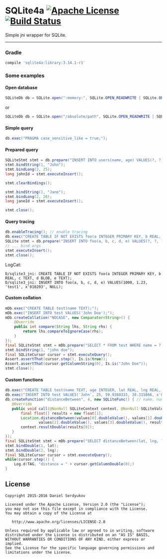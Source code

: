 # SQLite4a [![Apache License](https://img.shields.io/badge/license-Apache%20v2-blue.svg)](https://github.com/DanielSerdyukov/sqlite4a/blob/master/LICENSE) [![Build Status](https://gitlab.exzogeni.com/android/sqlite4a/badges/master/build.svg)](https://github.com/DanielSerdyukov/sqlite4a)

Simple jni wrapper for SQLite.

----

### Gradle
```groovy
compile 'sqlite4a:library:3.14.1-r1'
```

### Some examples

#### Open database
```java
SQLiteDb db = SQLite.open(":memory:", SQLite.OPEN_READWRITE | SQLite.OPEN_CREATE);
```
or
```java
SQLiteDb db = SQLite.open("/absolute/path", SQLite.OPEN_READWRITE | SQLite.OPEN_CREATE);
```

#### Simple query
```java
db.exec("PRAGMA case_sensitive_like = true;");
```

#### Prepared query
```java
SQLiteStmt stmt = db.prepare("INSERT INTO users(name, age) VALUES(?, ?);");
stmt.bindString(1, "John");
stmt.bindLong(2, 25);
long johnId = stmt.executeInsert();

stmt.clearBindings();

stmt.bindString(1, "Jane");
stmt.bindLong(2, 20);
long janeId = stmt.executeInsert();

stmt.close();
```

#### Query tracing
```java
db.enableTracing(); // enable tracing
db.exec("CREATE TABLE IF NOT EXISTS foo(a INTEGER PRIMARY KEY, b REAL, c TEXT, d BLOB, e TEXT);");
SQLite stmt = db.prepare("INSERT INTO foo(a, b, c, d, e) VALUES(?, ?, ?, ?, ?);");
// ... bind args
stmt.executeInsert();
stmt.close();
```
LogCat:
```
D/sqlite3_jni: CREATE TABLE IF NOT EXISTS foo(a INTEGER PRIMARY KEY, b REAL, c TEXT, d BLOB, e TEXT);
D/sqlite3_jni: INSERT INTO foo(a, b, c, d, e) VALUES(1000, 1.23, 'test1', x'010203', NULL);
```

#### Custom collation
```java
mDb.exec("CREATE TABLE test(name TEXT);");
mDb.exec("INSERT INTO test VALUES('John Doe');");
mDb.createCollation("NOCASE", new Comparator<String>() {
    @Override
    public int compare(String lhs, String rhs) {
        return lhs.compareToIgnoreCase(rhs);
    }
});
final SQLiteStmt stmt = mDb.prepare("SELECT * FROM test WHERE name = ? COLLATE NOCASE;");
stmt.bindString(1, "john doe");
final SQLiteCursor cursor = stmt.executeQuery();
Assert.assertThat(cursor.step(), Is.is(true));
Assert.assertThat(cursor.getColumnString(0), Is.is("John Doe"));
stmt.close();
```

#### Custom functions
```java
db.exec("CREATE TABLE test(name TEXT, age INTEGER, lat REAL, lng REAL, bytes BLOB);");
db.exec("INSERT INTO test VALUES('John', 25, 59.9388333, 30.315866, x'0103020405');");
db.createFunction("distanceBetween", 4, new SQLiteFunc() { // name, numArgs, func
   @Override
   public void call(@NonNull SQLiteContext context, @NonNull SQLiteValue[] values) {
       final float[] results = new float[1];
       Location.distanceBetween(values[0].doubleValue(), values[1].doubleValue(),
               values[2].doubleValue(), values[3].doubleValue(), results);
       context.resultDouble(results[0]);
   }
});
final SQLiteStmt stmt = mDb.prepare("SELECT distanceBetween(lat, lng, ?, ?) FROM test;");
stmt.bindDouble(1, lat);
stmt.bindDouble(2, lng);
final SQLiteCursor cursor = stmt.executeQuery();
while(cursor.step()) {
    Log.d(TAG, "distance = " + cursor.getColumnDouble(0);)
}
```

License
-------

    Copyright 2015-2016 Daniel Serdyukov

    Licensed under the Apache License, Version 2.0 (the "License");
    you may not use this file except in compliance with the License.
    You may obtain a copy of the License at

       http://www.apache.org/licenses/LICENSE-2.0

    Unless required by applicable law or agreed to in writing, software
    distributed under the License is distributed on an "AS IS" BASIS,
    WITHOUT WARRANTIES OR CONDITIONS OF ANY KIND, either express or implied.
    See the License for the specific language governing permissions and
    limitations under the License.
